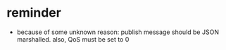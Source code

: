 # reminder  
- because of some unknown reason: publish message should be JSON marshalled. also, QoS must be set to 0